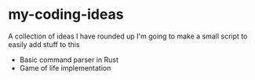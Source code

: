# my-coding-ideas
A collection of ideas I have rounded up
I'm going to make a small script to easily add stuff to this

- Basic command parser in Rust
- Game of life implementation

